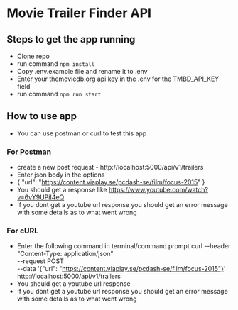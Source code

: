 # Movie Trailer Finder API

## Steps to get the app running

- Clone repo
- run command `npm install`
- Copy .env.example file and rename it to .env
- Enter your themoviedb.org api key in the .env for the TMBD_API_KEY field
- run command `npm run start`

## How to use app

- You can use postman or curl to test this app

### For Postman

- create a new post request - http://localhost:5000/api/v1/trailers
- Enter json body in the options
- { "url": "https://content.viaplay.se/pcdash-se/film/focus-2015" }
- You should get a response like https://www.youtube.com/watch?v=6vY9UPiI4eQ
- If you dont get a youtube url response you should get an error message with some details as to what went wrong

### For cURL

- Enter the following command in terminal/command prompt
  curl --header "Content-Type: application/json" \
  --request POST \
  --data '{"url": "https://content.viaplay.se/pcdash-se/film/focus-2015"}' \
  http://localhost:5000/api/v1/trailers
- You should get a youtube url response
- If you dont get a youtube url response you should get an error message with some details as to what went wrong
